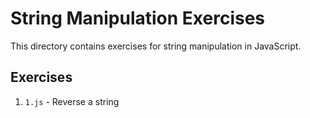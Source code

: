 # String Manipulation Exercises

This directory contains exercises for string manipulation in JavaScript.

## Exercises

1. `1.js` - Reverse a string
